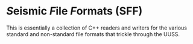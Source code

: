 # *S*eismic *F*ile *F*ormats (SFF)

This is essentially a collection of C++ readers and writers for the various standard and non-standard file formats that trickle through the UUSS.
